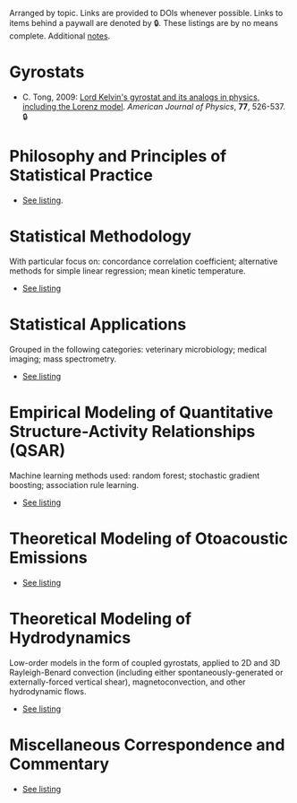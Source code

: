 Arranged by topic.  Links are provided to DOIs whenever possible.  Links to items behind a paywall are denoted by :lock:.  These listings are by no means complete.  Additional [notes](notes.md).

# Gyrostats

- C. Tong, 2009:  [Lord Kelvin's gyrostat and its analogs in physics, including the Lorenz model](https://doi.org/10.1119/1.3095813).  *American Journal of Physics*, **77**, 526-537.  :lock:


# Philosophy and Principles of Statistical Practice

- [See listing](statprinciples.md).

# Statistical Methodology

With particular focus on:  concordance correlation coefficient; alternative methods for simple linear regression; mean kinetic temperature.

- [See listing](statmethods.md)

# Statistical Applications

Grouped in the following categories:  veterinary microbiology; medical imaging; mass spectrometry.

- [See listing](appliedstat.md)

# Empirical Modeling of Quantitative Structure-Activity Relationships (QSAR)

Machine learning methods used:  random forest; stochastic gradient boosting; association rule learning.

- [See listing](qsar.md)

# Theoretical Modeling of Otoacoustic Emissions

- [See listing](oae.md)

# Theoretical Modeling of Hydrodynamics

Low-order models in the form of coupled gyrostats, applied to 2D and 3D Rayleigh-Benard convection (including either spontaneously-generated or externally-forced vertical shear), magnetoconvection, and other hydrodynamic flows.

- [See listing](lom.md)

# Miscellaneous Correspondence and Commentary

- [See listing](misc.md)
